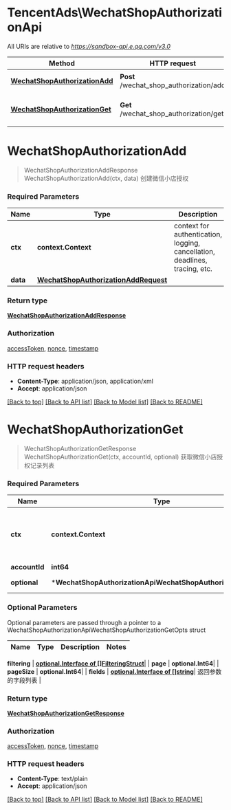 # TencentAds\WechatShopAuthorizationApi

All URIs are relative to *https://sandbox-api.e.qq.com/v3.0*

Method | HTTP request | Description
------------- | ------------- | -------------
[**WechatShopAuthorizationAdd**](WechatShopAuthorizationApi.md#WechatShopAuthorizationAdd) | **Post** /wechat_shop_authorization/add | 创建微信小店授权
[**WechatShopAuthorizationGet**](WechatShopAuthorizationApi.md#WechatShopAuthorizationGet) | **Get** /wechat_shop_authorization/get | 获取微信小店授权记录列表


# **WechatShopAuthorizationAdd**
> WechatShopAuthorizationAddResponse WechatShopAuthorizationAdd(ctx, data)
创建微信小店授权

### Required Parameters

Name | Type | Description  | Notes
------------- | ------------- | ------------- | -------------
 **ctx** | **context.Context** | context for authentication, logging, cancellation, deadlines, tracing, etc.
  **data** | [**WechatShopAuthorizationAddRequest**](WechatShopAuthorizationAddRequest.md)|  | 

### Return type

[**WechatShopAuthorizationAddResponse**](WechatShopAuthorizationAddResponse.md)

### Authorization

[accessToken](../README.md#accessToken), [nonce](../README.md#nonce), [timestamp](../README.md#timestamp)

### HTTP request headers

 - **Content-Type**: application/json, application/xml
 - **Accept**: application/json

[[Back to top]](#) [[Back to API list]](../README.md#documentation-for-api-endpoints) [[Back to Model list]](../README.md#documentation-for-models) [[Back to README]](../README.md)

# **WechatShopAuthorizationGet**
> WechatShopAuthorizationGetResponse WechatShopAuthorizationGet(ctx, accountId, optional)
获取微信小店授权记录列表

### Required Parameters

Name | Type | Description  | Notes
------------- | ------------- | ------------- | -------------
 **ctx** | **context.Context** | context for authentication, logging, cancellation, deadlines, tracing, etc.
  **accountId** | **int64**|  | 
 **optional** | ***WechatShopAuthorizationApiWechatShopAuthorizationGetOpts** | optional parameters | nil if no parameters

### Optional Parameters
Optional parameters are passed through a pointer to a WechatShopAuthorizationApiWechatShopAuthorizationGetOpts struct

Name | Type | Description  | Notes
------------- | ------------- | ------------- | -------------

 **filtering** | [**optional.Interface of []FilteringStruct**](FilteringStruct.md)|  | 
 **page** | **optional.Int64**|  | 
 **pageSize** | **optional.Int64**|  | 
 **fields** | [**optional.Interface of []string**](string.md)| 返回参数的字段列表 | 

### Return type

[**WechatShopAuthorizationGetResponse**](WechatShopAuthorizationGetResponse.md)

### Authorization

[accessToken](../README.md#accessToken), [nonce](../README.md#nonce), [timestamp](../README.md#timestamp)

### HTTP request headers

 - **Content-Type**: text/plain
 - **Accept**: application/json

[[Back to top]](#) [[Back to API list]](../README.md#documentation-for-api-endpoints) [[Back to Model list]](../README.md#documentation-for-models) [[Back to README]](../README.md)


